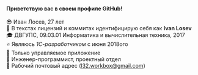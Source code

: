 #### Приветствую вас в своем профиле GitHub!
:sunglasses: Иван Лосев, 27 лет  
:page_facing_up: В текстах лицензий и коммитах идентифицирую себя как **Ivan Losev**  
:mortar_board: ДВГУПС, 09.03.01 Информатика и вычислительная техника, 2017  
:star: Являюсь *1С-разработчиком* с июня 2018ого  
:yellow_heart: Только управляемое приложение  
:office: Инженер-программист, проектный отдел  
:speech_balloon: Рабочий почтовый адрес (<l32.workbox@gmail.com>)
